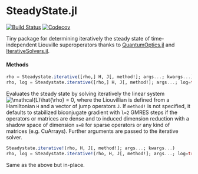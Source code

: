 # SteadyState.jl

[![Build Status](https://travis-ci.com/Z-Denis/SteadyState.jl.svg?token=XuYcpCDomapYmd2vHj9y&branch=master)](https://travis-ci.com/Z-Denis/SteadyState.jl)
[![Codecov](https://codecov.io/gh/Z-Denis/SteadyState.jl/branch/master/graph/badge.svg)](https://codecov.io/gh/Z-Denis/SteadyState.jl)

Tiny package for determining iteratively the steady state of time-independent Liouville superoperators thanks to [QuantumOptics.jl](https://github.com/qojulia/QuantumOptics.jl) and [IterativeSolvers.jl](https://github.com/JuliaMath/IterativeSolvers.jl).

#### Methods

```julia
rho = Steadystate.iterative([rho,] H, J[, method!]; args...; kwargs...)
rho, log = Steadystate.iterative([rho,] H, J[, method!]; args...; log=true, kwargs...)
```
Evaluates the steady state by solving iteratively the linear system <img src="https://latex.codecogs.com/gif.latex?\mathcal{L}\hat{\rho}&space;=&space;0" title="\mathcal{L}\hat{\rho} = 0" />, where the Liouvillian is defined from a Hamiltonian `H` and a vector of jump operators `J`. If `method!` is not specified, it defaults to stabilized biconjugate gradient with `l=2` GMRES steps if the operators or matrices are dense and to induced dimension reduction with a shadow space of dimension `s=8` for sparse operators or any kind of matrices (e.g. CuArrays). Further arguments are passed to the iterative solver.
```julia
Steadystate.iterative!(rho, H, J[, method!]; args...; kwargs...)
rho, log = Steadystate.iterative!(rho, H, J[, method!]; args...; log=true, kwargs...)
```
Same as the above but in-place.
